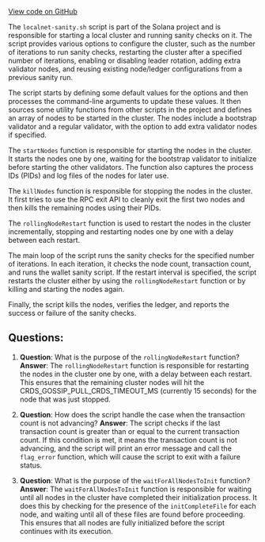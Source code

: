 [View code on GitHub](https://github.com/solana-labs/solana/blob/master/ci/localnet-sanity.sh)

The `localnet-sanity.sh` script is part of the Solana project and is responsible for starting a local cluster and running sanity checks on it. The script provides various options to configure the cluster, such as the number of iterations to run sanity checks, restarting the cluster after a specified number of iterations, enabling or disabling leader rotation, adding extra validator nodes, and reusing existing node/ledger configurations from a previous sanity run.

The script starts by defining some default values for the options and then processes the command-line arguments to update these values. It then sources some utility functions from other scripts in the project and defines an array of nodes to be started in the cluster. The nodes include a bootstrap validator and a regular validator, with the option to add extra validator nodes if specified.

The `startNodes` function is responsible for starting the nodes in the cluster. It starts the nodes one by one, waiting for the bootstrap validator to initialize before starting the other validators. The function also captures the process IDs (PIDs) and log files of the nodes for later use.

The `killNodes` function is responsible for stopping the nodes in the cluster. It first tries to use the RPC exit API to cleanly exit the first two nodes and then kills the remaining nodes using their PIDs.

The `rollingNodeRestart` function is used to restart the nodes in the cluster incrementally, stopping and restarting nodes one by one with a delay between each restart.

The main loop of the script runs the sanity checks for the specified number of iterations. In each iteration, it checks the node count, transaction count, and runs the wallet sanity script. If the restart interval is specified, the script restarts the cluster either by using the `rollingNodeRestart` function or by killing and starting the nodes again.

Finally, the script kills the nodes, verifies the ledger, and reports the success or failure of the sanity checks.
## Questions: 
 1. **Question**: What is the purpose of the `rollingNodeRestart` function?
   **Answer**: The `rollingNodeRestart` function is responsible for restarting the nodes in the cluster one by one, with a delay between each restart. This ensures that the remaining cluster nodes will hit the CRDS_GOSSIP_PULL_CRDS_TIMEOUT_MS (currently 15 seconds) for the node that was just stopped.

2. **Question**: How does the script handle the case when the transaction count is not advancing?
   **Answer**: The script checks if the last transaction count is greater than or equal to the current transaction count. If this condition is met, it means the transaction count is not advancing, and the script will print an error message and call the `flag_error` function, which will cause the script to exit with a failure status.

3. **Question**: What is the purpose of the `waitForAllNodesToInit` function?
   **Answer**: The `waitForAllNodesToInit` function is responsible for waiting until all nodes in the cluster have completed their initialization process. It does this by checking for the presence of the `initCompleteFile` for each node, and waiting until all of these files are found before proceeding. This ensures that all nodes are fully initialized before the script continues with its execution.